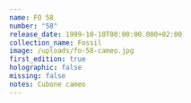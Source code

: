 ```yaml
---
name: FO 58
number: "58"
release_date: 1999-10-10T00:00:00.000+02:00
collection_name: Fossil
image: /uploads/fo-58-cameo.jpg
first_edition: true
holographic: false
missing: false
notes: Cubone cameo
---
```

